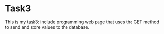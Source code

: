 # Task3
This is my task3: include programming web page that uses the GET method to send and store values to the database.
